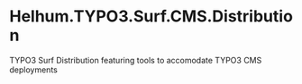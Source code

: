 Helhum.TYPO3.Surf.CMS.Distribution
==================================

TYPO3 Surf Distribution featuring tools to accomodate TYPO3 CMS deployments
